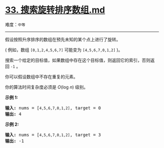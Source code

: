 # [33. 搜索旋转排序数组.md](https://leetcode-cn.com/problems/search-in-rotated-sorted-array)

难度：`中等`

---

<p>假设按照升序排序的数组在预先未知的某个点上进行了旋转。</p>

<p>( 例如，数组&nbsp;<code>[0,1,2,4,5,6,7]</code>&nbsp;可能变为&nbsp;<code>[4,5,6,7,0,1,2]</code>&nbsp;)。</p>

<p>搜索一个给定的目标值，如果数组中存在这个目标值，则返回它的索引，否则返回&nbsp;<code>-1</code>&nbsp;。</p>

<p>你可以假设数组中不存在重复的元素。</p>

<p>你的算法时间复杂度必须是&nbsp;<em>O</em>(log&nbsp;<em>n</em>) 级别。</p>

<p><strong>示例 1:</strong></p>

<pre><strong>输入:</strong> nums = [<code>4,5,6,7,0,1,2]</code>, target = 0
<strong>输出:</strong> 4
</pre>

<p><strong>示例&nbsp;2:</strong></p>

<pre><strong>输入:</strong> nums = [<code>4,5,6,7,0,1,2]</code>, target = 3
<strong>输出:</strong> -1</pre>

